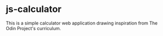 # js-calculator

This is a simple calculator web application drawing inspiration from The Odin Project's curriculum.
